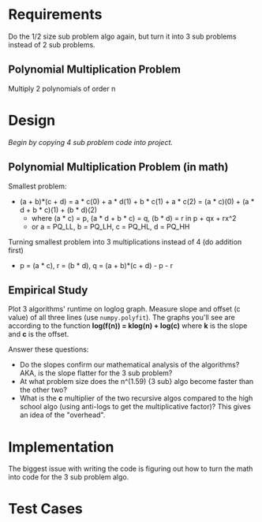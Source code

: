 # Requirements
Do the 1/2 size sub problem algo again, but turn it into 3 sub problems instead of 2 sub problems.

## Polynomial Multiplication Problem
Multiply 2 polynomials of order n


# Design
*Begin by copying 4 sub problem code into project.*

## Polynomial Multiplication Problem (in math)
Smallest problem:
* (a + b)*(c + d) = a * c(0) + a * d(1) + b * c(1) + a * c(2) = (a * c)(0) + (a * d + b * c)(1) + (b * d)(2)
    * where (a * c) = p, (a * d + b * c) = q, (b * d) = r
      in p + qx + rx^2
    * or a = PQ_LL, b = PQ_LH, c = PQ_HL, d = PQ_HH

Turning smallest problem into 3 multiplications instead of 4 
(do addition first)
* p = (a * c), r = (b * d), q = (a + b)*(c + d) - p - r

## Empirical Study
Plot 3 algorithms' runtime on loglog graph. Measure slope and offset
(c value) of all three lines (use `numpy.polyfit`). The graphs you'll
see are according to the function **log(f(n)) = klog(n) + log(c)**
where **k** is the slope and **c** is the offset.

Answer these questions:
* Do the slopes confirm our mathematical analysis of the algorithms? AKA,
  is the slope flatter for the 3 sub problem?
* At what problem size does the n^(1.59) {3 sub} algo become faster than the other two?
* What is the **c** multiplier of the two recursive algos compared to
  the high school algo (using anti-logs to get the multiplicative factor)?
  This gives an idea of the "overhead".


# Implementation
The biggest issue with writing the code is figuring out how to turn the 
math into code for the 3 sub problem algo.


# Test Cases